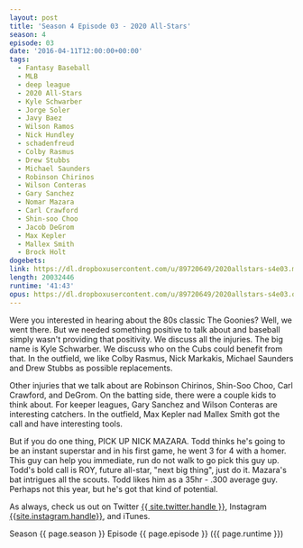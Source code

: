 ```yaml
---
layout: post
title: 'Season 4 Episode 03 - 2020 All-Stars'
season: 4
episode: 03
date: '2016-04-11T12:00:00+00:00'
tags:
  - Fantasy Baseball
  - MLB
  - deep league
  - 2020 All-Stars
  - Kyle Schwarber
  - Jorge Soler
  - Javy Baez
  - Wilson Ramos
  - Nick Hundley
  - schadenfreud
  - Colby Rasmus
  - Drew Stubbs
  - Michael Saunders
  - Robinson Chirinos
  - Wilson Conteras
  - Gary Sanchez
  - Nomar Mazara
  - Carl Crawford
  - Shin-soo Choo
  - Jacob DeGrom
  - Max Kepler
  - Mallex Smith
  - Brock Holt
dogebets:
link: https://dl.dropboxusercontent.com/u/89720649/2020allstars-s4e03.mp3
length: 20032446
runtime: '41:43'
opus: https://dl.dropboxusercontent.com/u/89720649/2020allstars-s4e03.opus
---
```

Were you interested in hearing about the 80s classic The Goonies?  Well, we went there.  But we needed something positive to talk about and baseball simply wasn't providing that positivity.  We discuss all the injuries.  The big name is Kyle Schwarber.  We discuss who on the Cubs could benefit from that.  In the outfield, we like Colby Rasmus, Nick Markakis, Michael Saunders and Drew Stubbs as possible replacements.  

Other injuries that we talk about are Robinson Chirinos, Shin-Soo Choo, Carl Crawford, and DeGrom.  On the batting side, there were a couple kids to think about.  For keeper leagues, Gary Sanchez and Wilson Conteras are interesting catchers.  In the outfield, Max Kepler nad Mallex Smith got the call and have interesting tools.  

But if you do one thing, PICK UP NICK MAZARA.  Todd thinks he's going to be an instant superstar and in his first game, he went 3 for 4 with a homer.  This guy can help you immediate, run do not walk to go pick this guy up.  Todd's bold call is ROY, future all-star, "next big thing", just do it.  Mazara's bat intrigues all the scouts.  Todd likes him as a 35hr - .300 average guy.  Perhaps not this year, but he's got that kind of potential.

As always, check us out on Twitter [{{ site.twitter.handle }}]({{site.twitter.url}}), Instagram [{{site.instagram.handle}}]({{site.instagram.url}}), and iTunes.  

Season {{ page.season }} Episode {{ page.episode }} ({{ page.runtime }})  
